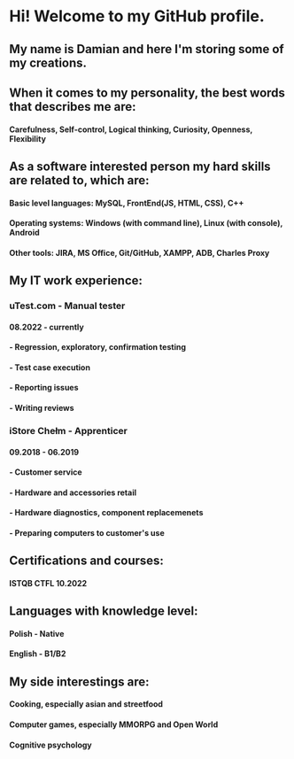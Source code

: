 # Hi! Welcome to my GitHub profile.

## My name is Damian and here I'm storing some of my creations.

## When it comes to my personality, the best words that describes me are:

#### Carefulness, Self-control, Logical thinking, Curiosity, Openness, Flexibility

## As a software interested person my hard skills are related to, which are:

####  Basic level languages: MySQL, FrontEnd(JS, HTML, CSS), C++ 
####  Operating systems: Windows (with command line), Linux (with console), Android 
####  Other tools: JIRA, MS Office, Git/GitHub, XAMPP, ADB, Charles Proxy 

## My IT work experience:

###  uTest.com - Manual tester 
####  08.2022 - currently 
#### - Regression, exploratory, confirmation testing
#### - Test case execution
#### - Reporting issues
#### - Writing reviews

###  iStore Chełm - Apprenticer
####  09.2018 - 06.2019 
#### - Customer service
#### - Hardware and accessories retail
#### - Hardware diagnostics, component replacemenets
#### - Preparing computers to customer's use

## Certifications and courses:
#### ISTQB CTFL 10.2022

## Languages with knowledge level:
#### Polish - Native
#### English - B1/B2

## My side interestings are:
#### Cooking, especially asian and streetfood
#### Computer games, especially MMORPG and Open World
#### Cognitive psychology



